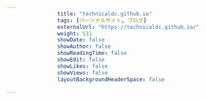 ---
                title: "technicaldc.github.io"
                tags: [パーソナルサイト, ブログ]
                externalUrl: "https://technicaldc.github.io/"
                weight: 531
                showDate: false
                showAuthor: false
                showReadingTime: false
                showEdit: false
                showLikes: false
                showViews: false
                layoutBackgroundHeaderSpace: false
                ---

